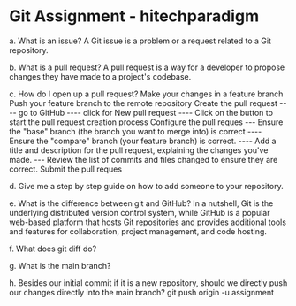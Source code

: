 # Git Assignment - hitechparadigm

a. What is an issue?
A Git issue is a problem or a request related to a Git repository.

b. What is a pull request?
A pull request is a way for a developer to propose changes they have made to a project's codebase.

c. How do I open up a pull request?
Make your changes in a feature branch
Push your feature branch to the remote repository
Create the pull request
---- go to GitHub
---- click for New pull request
---- Click on the button to start the pull request creation process
Configure the pull reques
--- Ensure the "base" branch (the branch you want to merge into) is correct
---- Ensure the "compare" branch (your feature branch) is correct.
---- Add a title and description for the pull request, explaining the changes you've made.
--- Review the list of commits and files changed to ensure they are correct.
Submit the pull reques

d. Give me a step by step guide on how to add someone to your repository.

e. What is the difference between git and GitHub?
In a nutshell, Git is the underlying distributed version control system, while GitHub is a popular web-based platform that hosts Git repositories and provides additional tools and features for collaboration, project management, and code hosting.

f. What does git diff do?

g. What is the main branch?

h. Besides our initial commit if it is a new repository, should we directly push our changes directly into the main branch?
git push origin -u assignment